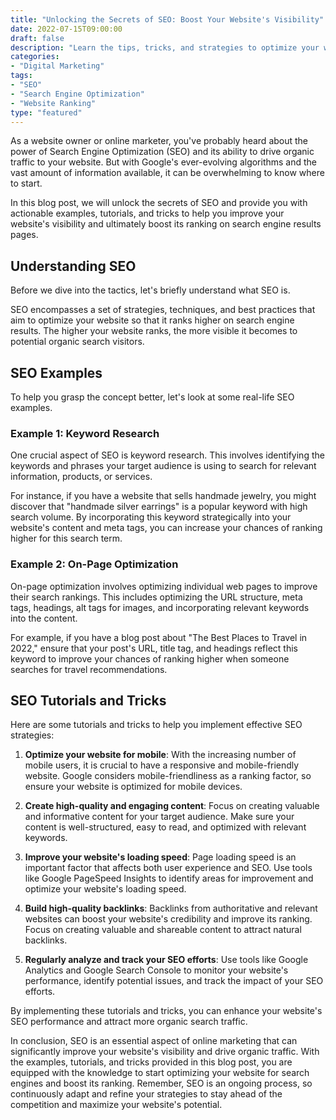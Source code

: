 ```yaml
--- 
title: "Unlocking the Secrets of SEO: Boost Your Website's Visibility" 
date: 2022-07-15T09:00:00 
draft: false 
description: "Learn the tips, tricks, and strategies to optimize your website for search engines and improve its ranking." 
categories: 
- "Digital Marketing" 
tags: 
- "SEO" 
- "Search Engine Optimization" 
- "Website Ranking" 
type: "featured" 
--- 
```


As a website owner or online marketer, you've probably heard about the power of Search Engine Optimization (SEO) and its ability to drive organic traffic to your website. But with Google's ever-evolving algorithms and the vast amount of information available, it can be overwhelming to know where to start.

In this blog post, we will unlock the secrets of SEO and provide you with actionable examples, tutorials, and tricks to help you improve your website's visibility and ultimately boost its ranking on search engine results pages.

## Understanding SEO

Before we dive into the tactics, let's briefly understand what SEO is.

SEO encompasses a set of strategies, techniques, and best practices that aim to optimize your website so that it ranks higher on search engine results. The higher your website ranks, the more visible it becomes to potential organic search visitors.

## SEO Examples

To help you grasp the concept better, let's look at some real-life SEO examples.

### Example 1: Keyword Research

One crucial aspect of SEO is keyword research. This involves identifying the keywords and phrases your target audience is using to search for relevant information, products, or services.

For instance, if you have a website that sells handmade jewelry, you might discover that "handmade silver earrings" is a popular keyword with high search volume. By incorporating this keyword strategically into your website's content and meta tags, you can increase your chances of ranking higher for this search term.

### Example 2: On-Page Optimization

On-page optimization involves optimizing individual web pages to improve their search rankings. This includes optimizing the URL structure, meta tags, headings, alt tags for images, and incorporating relevant keywords into the content.

For example, if you have a blog post about "The Best Places to Travel in 2022," ensure that your post's URL, title tag, and headings reflect this keyword to improve your chances of ranking higher when someone searches for travel recommendations.

## SEO Tutorials and Tricks

Here are some tutorials and tricks to help you implement effective SEO strategies:

1. **Optimize your website for mobile**: With the increasing number of mobile users, it is crucial to have a responsive and mobile-friendly website. Google considers mobile-friendliness as a ranking factor, so ensure your website is optimized for mobile devices.

2. **Create high-quality and engaging content**: Focus on creating valuable and informative content for your target audience. Make sure your content is well-structured, easy to read, and optimized with relevant keywords.

3. **Improve your website's loading speed**: Page loading speed is an important factor that affects both user experience and SEO. Use tools like Google PageSpeed Insights to identify areas for improvement and optimize your website's loading speed.

4. **Build high-quality backlinks**: Backlinks from authoritative and relevant websites can boost your website's credibility and improve its ranking. Focus on creating valuable and shareable content to attract natural backlinks.

5. **Regularly analyze and track your SEO efforts**: Use tools like Google Analytics and Google Search Console to monitor your website's performance, identify potential issues, and track the impact of your SEO efforts.

By implementing these tutorials and tricks, you can enhance your website's SEO performance and attract more organic search traffic.

In conclusion, SEO is an essential aspect of online marketing that can significantly improve your website's visibility and drive organic traffic. With the examples, tutorials, and tricks provided in this blog post, you are equipped with the knowledge to start optimizing your website for search engines and boost its ranking. Remember, SEO is an ongoing process, so continuously adapt and refine your strategies to stay ahead of the competition and maximize your website's potential.
